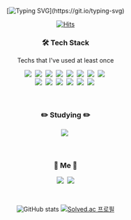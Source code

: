 <div align="center">
  
[![Typing SVG](https://readme-typing-svg.herokuapp.com?font=Oleo+Script&size=40&pause=1000&color=000000&center=true&vCenter=true&width=435&lines=Hello%2C+I'm+Yerang!)](https://git.io/typing-svg)

[![Hits](https://hits.seeyoufarm.com/api/count/incr/badge.svg?url=https%3A%2F%2Fgithub.com%2FYerangPark&count_bg=%23A6A6A6&title_bg=%23555555&icon=&icon_color=%23767676&title=hits&edge_flat=false)](https://hits.seeyoufarm.com)
<br>

<h3 align="center">🛠 Tech Stack</h3>

<p align="center"> Techs that I've used at least once </p>

<p align="center">
  <img src="https://img.shields.io/badge/C-A8B9CC?style=flat-square&logo=C&logoColor=white"/></a>&nbsp 
  <img src="https://img.shields.io/badge/Javascript-ffb13b?style=flat-square&logo=javascript&logoColor=white"/></a>&nbsp 
  <img src="https://img.shields.io/badge/html-E34F26?style=flat-square&logo=html&logoColor=white"/></a>&nbsp 
  <img src="https://img.shields.io/badge/css-1572B6?style=flat-square&logo=css3&logoColor=white"/></a>&nbsp 
  <img src="https://img.shields.io/badge/jquery-0769AD?style=flat-square&logo=jquery&logoColor=white"/></a>&nbsp 
  <img src="https://img.shields.io/badge/Python-3766AB?style=flat-square&logo=Python&logoColor=white"/></a>&nbsp 
  <img src="https://img.shields.io/badge/Java-007396?style=flat-square&logo=Java&logoColor=white"/></a>&nbsp 
  <img src="https://img.shields.io/badge/SpringBoot-6DB33F?style=flat-square&logo=Spring&logoColor=white"/></a>&nbsp 
  <br>
  <img src="https://img.shields.io/badge/Mysql-E6B91E?style=flat-square&logo=MySql&logoColor=white"/></a>&nbsp 
  <img src="https://img.shields.io/badge/aws-333664?style=flat-square&logo=amazon-aws&logoColor=white"/></a>&nbsp 
  <img src="https://img.shields.io/badge/S3-569A31?style=flat-square&logo=amazon-s3&logoColor=white"/></a>&nbsp 
  <img src="https://img.shields.io/badge/Raspberry%20Pi-A22846?style=flat-square&logo=raspberry-pi&logoColor=white"/></a>&nbsp 
  <img src="https://img.shields.io/badge/Unity-000000?style=flat-square&logo=Unity&logoColor=white"/></a>&nbsp 
  <img src="https://img.shields.io/badge/R-276DC3?style=flat-square&logo=R&logoColor=white"/></a>&nbsp 
  
</p>

<br>

<h3 align="center">✏️ Studying ✏️</h3>

<p align="center">
  <img src="https://img.shields.io/badge/React-61DAFB?style=flat-square&logo=React&logoColor=white"/></a>&nbsp
</p>

<br>


<h3 align="center"> 🐥 Me 🐥 </h3>
<p align="center">
  <!--<a href="https://velog.io/@yerang2zzang"><img src="https://img.shields.io/badge/Tech%20Blog-11B48A?style=flat-square&logo=Vimeo&logoColor=white&link=https://velog.io/@yerang2zzang"/></a>&nbsp-->
  <a href="https://yerang2.tistory.com"><img src="https://img.shields.io/badge/Tech%20Blog-dddddd?style=flat-square&logo=Tistory&logoColor=FF5948&link=https://yerang2.tistory.com"/></a>&nbsp
  <a href="mailto:buuuuung@naver.com"><img src="https://img.shields.io/badge/Gmail-d14836?style=flat-square&logo=Gmail&logoColor=white&link=buuuuung@naver.com"/></a>
</p>
<br>

![GitHub stats](https://github-readme-stats.vercel.app/api?username=YerangPark&show_icons=true&bg_color=00000000)
[![Solved.ac 프로필](http://mazassumnida.wtf/api/v2/generate_badge?boj=dpfkdvkr)](https://solved.ac/dpfkdvkr)

</div>
